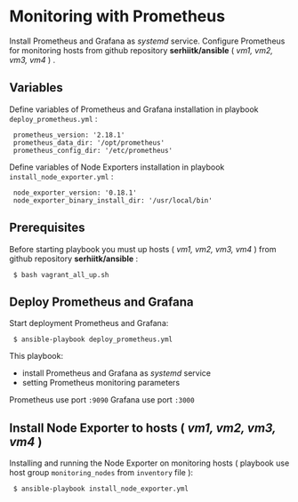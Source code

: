 ﻿# Monitoring with Prometheus

Install Prometheus and Grafana as *systemd* service. Configure Prometheus for monitoring hosts from github repository **serhiitk/ansible** ( *vm1, vm2, vm3, vm4* ) . 

## Variables
Define variables of Prometheus and Grafana installation in playbook `deploy_prometheus.yml` : 

     prometheus_version: '2.18.1'
     prometheus_data_dir: '/opt/prometheus'
     prometheus_config_dir: '/etc/prometheus'

Define variables of Node Exporters installation in playbook `install_node_exporter.yml` : 

     node_exporter_version: '0.18.1'
     node_exporter_binary_install_dir: '/usr/local/bin'

## Prerequisites
Before starting playbook you must up hosts ( *vm1, vm2, vm3, vm4* ) from github repository **serhiitk/ansible** :

     $ bash vagrant_all_up.sh

## Deploy Prometheus and Grafana
Start deployment Prometheus and Grafana:

     $ ansible-playbook deploy_prometheus.yml

This playbook:

- install Prometheus and Grafana as *systemd* service  
- setting Prometheus monitoring parameters

Prometheus use port `:9090` 
Grafana use port `:3000`  

## Install Node Exporter to hosts ( *vm1, vm2, vm3, vm4* )
Installing and running the Node Exporter on monitoring hosts ( playbook use host group `monitoring_nodes` from `inventory` file ):

     $ ansible-playbook install_node_exporter.yml
